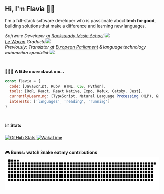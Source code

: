  ## Hi, I'm Flavia 👋🏼

I'm a full-stack software developer who is passionate about <b>tech for good</b>, building solutions that make a difference and learning new languages.

<p>
  <em>
    Software Developer at <a href="https://www.rocksteadymusicschool.com">Rocksteady Music School</a>
    <img src="https://media.giphy.com/media/Urt1TVrQwAKlQnBej3/giphy.gif" width="40">
    </br>
    <a href="https://www.lewagon.com">Le Wagon</a> Graduate<img src="https://media.giphy.com/media/h4x6RMBru1Mx7zLWko/giphy.gif" width="40">
  </br>
  Previously: Translator at <a href="https://www.europarl.europa.eu/portal/en">European Parliament</a> & language technology automation specialist
  <img src="https://media.giphy.com/media/m9bRfLRXpdlnGgQDi1/giphy.gif" width="40">  
  </em>
</p>

</br>

**👩🏽‍💻 A little more about me...**

```javascript
const flavia = {
  code: [JavaScript, Ruby, HTML, CSS, Python],
  tools: [RoR, React, React Native, Expo, Redux, Gatsby, Jest],
  currentlyLearning: [TypeScript, Natural Language Processing (NLP), Greek],
  interests: ['languages', 'reading', 'running']
}
```
</br>

**📈 Stats**

<a href="https://github-readme-streak-stats.herokuapp.com/?user=flaviamuntean&currStreakLabel=3181EC&fire=3181EC&ring=3181EC&v=2">
  <img width='450' align="center" src="https://github-readme-streak-stats.herokuapp.com/?user=flaviamuntean&currStreakLabel=3181EC&fire=3181EC&ring=3181EC&v=2" alt="GitHub Stats" />
</a>
<a href="https://github-readme-stats.vercel.app/api/wakatime?username=flaviamuntean&custom_title=This%20week%20I%20spent%20my%20time%20on%20&v=2">
  <img width='450' align="center" src="https://github-readme-stats.vercel.app/api/wakatime?username=flaviamuntean&custom_title=This%20week%20I%20spent%20my%20time%20on%20&v=2" alt="WakaTime" />
</a>
</br></br>

**🎮 Bonus: watch Snake eat my contributions**
<img src="https://github.com/flaviamuntean/flaviamuntean/blob/output/github-contribution-grid-snake.svg" alt="Snake Gif" /> <br/><br/>
